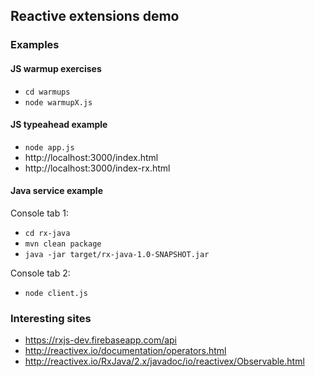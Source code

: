 ## Reactive extensions demo

### Examples

#### JS warmup exercises
- `cd warmups`
- `node warmupX.js`

#### JS typeahead example
- `node app.js`
- http://localhost:3000/index.html
- http://localhost:3000/index-rx.html

#### Java service example

Console tab 1: 
- `cd rx-java`
- `mvn clean package`
- `java -jar target/rx-java-1.0-SNAPSHOT.jar`

Console tab 2:
- `node client.js`

### Interesting sites

* https://rxjs-dev.firebaseapp.com/api
* http://reactivex.io/documentation/operators.html
* http://reactivex.io/RxJava/2.x/javadoc/io/reactivex/Observable.html
